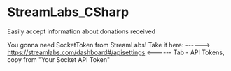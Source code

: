 # StreamLabs_CSharp
Easily accept information about donations received

You gonna need SocketToken from StreamLabs!
Take it here: ------> https://streamlabs.com/dashboard#/apisettings <------
Tab - API Tokens, copy from "Your Socket API Token"
